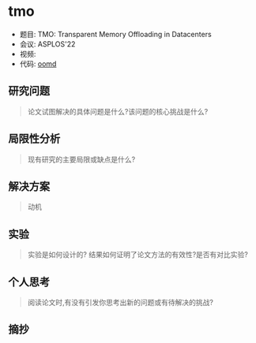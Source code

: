 
# tmo

<!-- TODO -->

- 题目: TMO: Transparent Memory Offloading in Datacenters
- 会议: ASPLOS'22
- 视频: 
- 代码: [oomd](https://github.com/facebookincubator/oomd)

## 研究问题

> 论文试图解决的具体问题是什么?该问题的核心挑战是什么?



## 局限性分析

> 现有研究的主要局限或缺点是什么?



## 解决方案

> 动机

## 实验

> 实验是如何设计的? 结果如何证明了论文方法的有效性?是否有对比实验?



## 个人思考

> 阅读论文时,有没有引发你思考出新的问题或有待解决的挑战?

## 摘抄